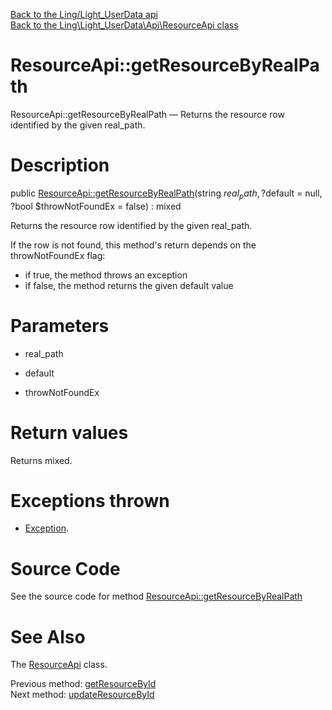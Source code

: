 [Back to the Ling/Light_UserData api](https://github.com/lingtalfi/Light_UserData/blob/master/doc/api/Ling/Light_UserData.md)<br>
[Back to the Ling\Light_UserData\Api\ResourceApi class](https://github.com/lingtalfi/Light_UserData/blob/master/doc/api/Ling/Light_UserData/Api/ResourceApi.md)


ResourceApi::getResourceByRealPath
================



ResourceApi::getResourceByRealPath — Returns the resource row identified by the given real_path.




Description
================


public [ResourceApi::getResourceByRealPath](https://github.com/lingtalfi/Light_UserData/blob/master/doc/api/Ling/Light_UserData/Api/ResourceApi/getResourceByRealPath.md)(string $real_path, ?$default = null, ?bool $throwNotFoundEx = false) : mixed




Returns the resource row identified by the given real_path.

If the row is not found, this method's return depends on the throwNotFoundEx flag:
- if true, the method throws an exception
- if false, the method returns the given default value




Parameters
================


- real_path

    

- default

    

- throwNotFoundEx

    


Return values
================

Returns mixed.


Exceptions thrown
================

- [Exception](http://php.net/manual/en/class.exception.php).&nbsp;







Source Code
===========
See the source code for method [ResourceApi::getResourceByRealPath](https://github.com/lingtalfi/Light_UserData/blob/master/Api/ResourceApi.php#L98-L112)


See Also
================

The [ResourceApi](https://github.com/lingtalfi/Light_UserData/blob/master/doc/api/Ling/Light_UserData/Api/ResourceApi.md) class.

Previous method: [getResourceById](https://github.com/lingtalfi/Light_UserData/blob/master/doc/api/Ling/Light_UserData/Api/ResourceApi/getResourceById.md)<br>Next method: [updateResourceById](https://github.com/lingtalfi/Light_UserData/blob/master/doc/api/Ling/Light_UserData/Api/ResourceApi/updateResourceById.md)<br>

